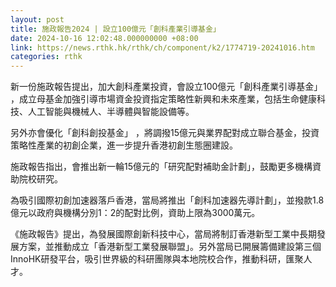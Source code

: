 ```yaml
---
layout: post
title: 施政報告2024 | 設立100億元「創科產業引導基金」
date: 2024-10-16 12:02:48.000000000 +08:00
link: https://news.rthk.hk/rthk/ch/component/k2/1774719-20241016.htm
categories: rthk
---
```


新一份施政報告提出，加大創科產業投資，會設立100億元「創科產業引導基金」 ，成立母基金加強引導市場資金投資指定策略性新興和未來產業，包括生命健康科技、人工智能與機械人、半導體與智能設備等。

另外亦會優化「創科創投基金」 ，將調撥15億元與業界配對成立聯合基金，投資策略性產業的初創企業，進一步提升香港初創生態圈建設。

施政報告指出，會推出新一輪15億元的「研究配對補助金計劃」，鼓勵更多機構資助院校研究。

為吸引國際初創加速器落戶香港，當局將推出「創科加速器先導計劃」，並撥款1.8億元以政府與機構分別1：2的配對比例，資助上限為3000萬元。

《施政報告》提出，為發展國際創新科技中心，當局將制訂香港新型工業中長期發展方案，並推動成立「香港新型工業發展聯盟」。另外當局已開展籌備建設第三個InnoHK研發平台，吸引世界級的科研團隊與本地院校合作，推動科研，匯聚人才。
